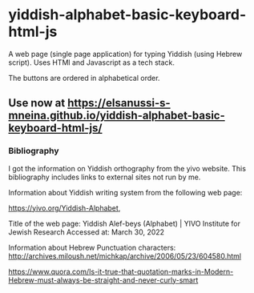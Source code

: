 # yiddish-alphabet-basic-keyboard-html-js
A web page (single page application) for typing Yiddish (using Hebrew script). Uses HTMl and Javascript as a tech stack.

The buttons are ordered in alphabetical order.


## Use now at https://elsanussi-s-mneina.github.io/yiddish-alphabet-basic-keyboard-html-js/

### Bibliography
I got the information on Yiddish orthography from the yivo website. This bibliography includes links to external sites not run by me.


Information about Yiddish writing system from the following web page:

https://yivo.org/Yiddish-Alphabet, 

Title of the web page: Yiddish Alef-beys (Alphabet)  | YIVO Institute for Jewish Research
Accessed at: March 30, 2022



Information about Hebrew Punctuation characters:
http://archives.miloush.net/michkap/archive/2006/05/23/604580.html

https://www.quora.com/Is-it-true-that-quotation-marks-in-Modern-Hebrew-must-always-be-straight-and-never-curly-smart
